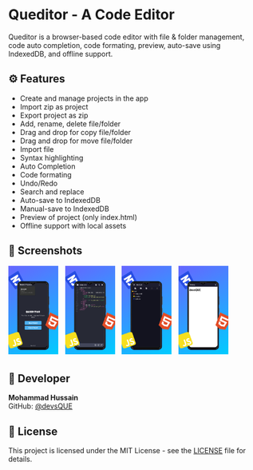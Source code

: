 # Queditor - A Code Editor

Queditor is a browser-based code editor with file & folder management, code auto completion, code formating, preview, auto-save using IndexedDB, and offline support.

## ⚙️ Features
- Create and manage projects in the app
- Import zip as project
- Export project as zip
- Add, rename, delete file/folder
- Drag and drop for copy file/folder
- Drag and drop for move file/folder
- Import file
- Syntax highlighting
- Auto Completion
- Code formating
- Undo/Redo
- Search and replace
- Auto-save to IndexedDB
- Manual-save to IndexedDB
- Preview of project (only index.html)
- Offline support with local assets

## 📸 Screenshots

<!-- Portrait Screenshots -->
<div style="overflow-x: auto; white-space: nowrap; display: inline-block; margin-right: 5px; ">
  <img src="images/home_port.png" alt="Homepage portrait" style="width:20%; display:inline-block; margin-right:10px;">
  <img src="images/editor_port.png" alt="Editor portrait" style="width:20%; display:inline-block; margin-right:10px;">
  <img src="images/filemanager_port.png" alt="Preview portrait" style="width:20%; display:inline-block; margin-right:10px;">
  <img src="images/preview_port.png" alt="Preview portrait" style="width:20%; display:inline-block; margin-right:10px;">
</div>


## 👤 Developer
**Mohammad Hussain**  
GitHub: [@devsQUE](https://github.com/devsQUE)

## 📜 License
This project is licensed under the MIT License - see the [LICENSE](LICENSE) file for details.
